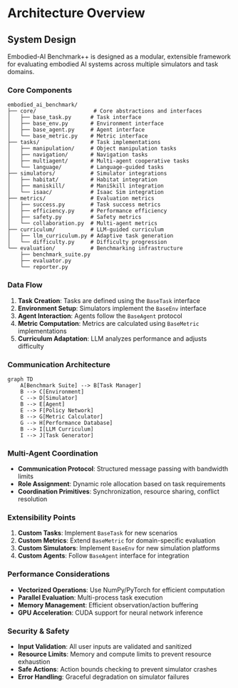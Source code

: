 # Architecture Overview

## System Design

Embodied-AI Benchmark++ is designed as a modular, extensible framework for evaluating embodied AI systems across multiple simulators and task domains.

### Core Components

```
embodied_ai_benchmark/
├── core/                  # Core abstractions and interfaces
│   ├── base_task.py      # Task interface
│   ├── base_env.py       # Environment interface
│   ├── base_agent.py     # Agent interface
│   └── base_metric.py    # Metric interface
├── tasks/                # Task implementations
│   ├── manipulation/     # Object manipulation tasks
│   ├── navigation/       # Navigation tasks
│   ├── multiagent/       # Multi-agent cooperative tasks
│   └── language/         # Language-guided tasks
├── simulators/           # Simulator integrations
│   ├── habitat/          # Habitat integration
│   ├── maniskill/        # ManiSkill integration
│   └── isaac/            # Isaac Sim integration
├── metrics/              # Evaluation metrics
│   ├── success.py        # Task success metrics
│   ├── efficiency.py     # Performance efficiency
│   ├── safety.py         # Safety metrics
│   └── collaboration.py  # Multi-agent metrics
├── curriculum/           # LLM-guided curriculum
│   ├── llm_curriculum.py # Adaptive task generation
│   └── difficulty.py     # Difficulty progression
└── evaluation/           # Benchmarking infrastructure
    ├── benchmark_suite.py
    ├── evaluator.py
    └── reporter.py
```

### Data Flow

1. **Task Creation**: Tasks are defined using the `BaseTask` interface
2. **Environment Setup**: Simulators implement the `BaseEnv` interface
3. **Agent Interaction**: Agents follow the `BaseAgent` protocol
4. **Metric Computation**: Metrics are calculated using `BaseMetric` implementations
5. **Curriculum Adaptation**: LLM analyzes performance and adjusts difficulty

### Communication Architecture

```mermaid
graph TD
    A[Benchmark Suite] --> B[Task Manager]
    B --> C[Environment]
    C --> D[Simulator]
    B --> E[Agent]
    E --> F[Policy Network]
    B --> G[Metric Calculator]
    G --> H[Performance Database]
    B --> I[LLM Curriculum]
    I --> J[Task Generator]
```

### Multi-Agent Coordination

- **Communication Protocol**: Structured message passing with bandwidth limits
- **Role Assignment**: Dynamic role allocation based on task requirements
- **Coordination Primitives**: Synchronization, resource sharing, conflict resolution

### Extensibility Points

1. **Custom Tasks**: Implement `BaseTask` for new scenarios
2. **Custom Metrics**: Extend `BaseMetric` for domain-specific evaluation
3. **Custom Simulators**: Implement `BaseEnv` for new simulation platforms
4. **Custom Agents**: Follow `BaseAgent` interface for integration

### Performance Considerations

- **Vectorized Operations**: Use NumPy/PyTorch for efficient computation
- **Parallel Evaluation**: Multi-process task execution
- **Memory Management**: Efficient observation/action buffering
- **GPU Acceleration**: CUDA support for neural network inference

### Security & Safety

- **Input Validation**: All user inputs are validated and sanitized
- **Resource Limits**: Memory and compute limits to prevent resource exhaustion
- **Safe Actions**: Action bounds checking to prevent simulator crashes
- **Error Handling**: Graceful degradation on simulator failures